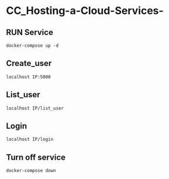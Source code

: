# CC_Hosting-a-Cloud-Services-

## RUN Service
    docker-compose up -d
        
## Create_user
    localhost IP:5000
    
## List_user
    localhost IP/list_user
    
## Login
    localhost IP/login
    
## Turn off service
    docker-compose down
